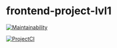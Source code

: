 # frontend-project-lvl1

[![Maintainability](https://api.codeclimate.com/v1/badges/cea16e510faabd5d5cb9/maintainability)](https://codeclimate.com/github/Makmakkerti/frontend-project-lvl1/maintainability)

[![ProjectCI](https://github.com/Makmakkerti/frontend-project-lvl1/workflows/.github/workflows/Brain-Games.yml/badge.svg)](https://github.com/Makmakkerti/frontend-project-lvl1/actions)
